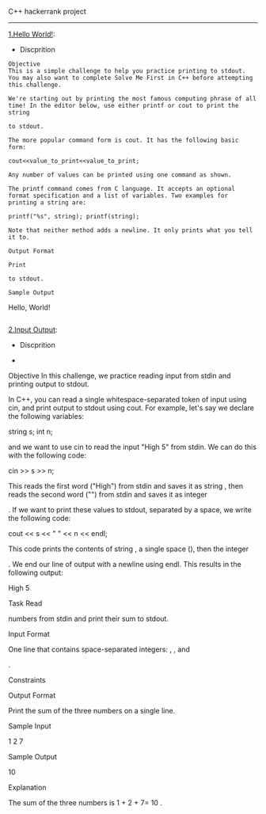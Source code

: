 C++ hackerrank project
<hr>

[1.Hello World!](https://github.com/Ahortu901/hackerrank/blob/main/c%2B%2B/hello.cpp):

* Discprition
```
Objective
This is a simple challenge to help you practice printing to stdout. You may also want to complete Solve Me First in C++ before attempting this challenge.

We're starting out by printing the most famous computing phrase of all time! In the editor below, use either printf or cout to print the string

to stdout.

The more popular command form is cout. It has the following basic form:

cout<<value_to_print<<value_to_print;

Any number of values can be printed using one command as shown.

The printf command comes from C language. It accepts an optional format specification and a list of variables. Two examples for printing a string are:

printf("%s", string); printf(string);

Note that neither method adds a newline. It only prints what you tell it to.

Output Format

Print

to stdout.

Sample Output
```
Hello, World!
```

```

[2.Input Output](https://github.com/Ahortu901/hackerrank/blob/main/c%2B%2B/hello.cpp):

* Discprition
* ```
Objective
In this challenge, we practice reading input from stdin and printing output to stdout.

In C++, you can read a single whitespace-separated token of input using cin, and print output to stdout using cout. For example, let's say we declare the following variables:

string s;
int n;

and we want to use cin to read the input "High 5" from stdin. We can do this with the following code:

cin >> s >> n;

This reads the first word ("High") from stdin and saves it as string
, then reads the second word ("") from stdin and saves it as integer

. If we want to print these values to stdout, separated by a space, we write the following code:

cout << s << " " << n << endl;

This code prints the contents of string
, a single space (), then the integer

. We end our line of output with a newline using endl. This results in the following output:

High 5

Task
Read

numbers from stdin and print their sum to stdout.

Input Format

One line that contains
space-separated integers: , , and

.

Constraints

Output Format

Print the sum of the three numbers on a single line.

Sample Input

1 2 7

Sample Output

10

Explanation

The sum of the three numbers is 1 + 2 + 7= 10
.
```